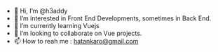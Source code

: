 - 👋 Hi, I’m @h3addy
- 👀 I’m interested in Front End Developments, sometimes in Back End.
- 🌱 I’m currently learning Vuejs
- 💞️ I’m looking to collaborate on Vue projects.
- 📫 How to reah me : hatankaro@gmail.com

<!---
h3addy/h3addy is a ✨ special ✨ repository because its `README.md` (this file) appears on your GitHub profile.
You can click the Preview link to take a look at your changes.
--->
